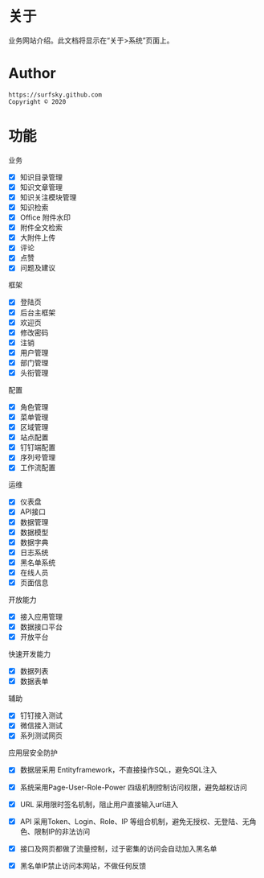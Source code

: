 # 关于

业务网站介绍。此文档将显示在“关于>系统”页面上。


# Author

    https://surfsky.github.com
    Copyright © 2020


# 功能

业务

- [x] 知识目录管理
- [x] 知识文章管理
- [x] 知识关注模块管理
- [x] 知识检索
- [x] Office 附件水印
- [x] 附件全文检索
- [x] 大附件上传
- [x] 评论
- [x] 点赞
- [x] 问题及建议

框架

- [x] 登陆页
- [x] 后台主框架
- [x] 欢迎页
- [x] 修改密码
- [x] 注销
- [x] 用户管理
- [x] 部门管理
- [x] 头衔管理

配置

- [x] 角色管理
- [x] 菜单管理
- [x] 区域管理
- [x] 站点配置
- [x] 钉钉端配置
- [x] 序列号管理
- [x] 工作流配置

运维

- [x] 仪表盘
- [x] API接口
- [x] 数据管理
- [x] 数据模型
- [x] 数据字典
- [x] 日志系统
- [x] 黑名单系统
- [x] 在线人员
- [x] 页面信息

开放能力

- [x] 接入应用管理
- [x] 数据接口平台
- [x] 开放平台

快速开发能力

- [x] 数据列表
- [x] 数据表单

辅助

- [x] 钉钉接入测试
- [x] 微信接入测试
- [x] 系列测试网页

应用层安全防护

- [x] 数据层采用 Entityframework，不直接操作SQL，避免SQL注入
- [x] 系统采用Page-User-Role-Power 四级机制控制访问权限，避免越权访问
- [x] URL 采用限时签名机制，阻止用户直接输入url进入
- [x] API 采用Token、Login、Role、IP 等组合机制，避免无授权、无登陆、无角色、限制IP的非法访问
- [x] 接口及网页都做了流量控制，过于密集的访问会自动加入黑名单
- [x] 黑名单IP禁止访问本网站，不做任何反馈


